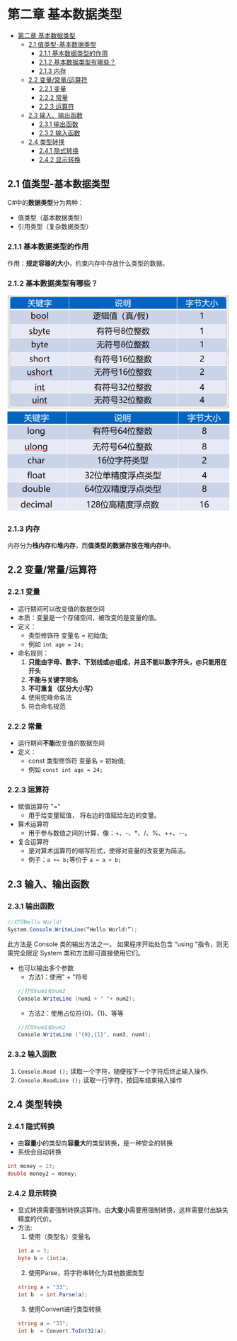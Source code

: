 # 第二章 基本数据类型
- [第二章 基本数据类型](#第二章-基本数据类型)
  - [2.1 值类型-基本数据类型](#21-值类型-基本数据类型)
    - [2.1.1 基本数据类型的作用](#211-基本数据类型的作用)
    - [2.1.2 基本数据类型有哪些？](#212-基本数据类型有哪些)
    - [2.1.3 内存](#213-内存)
  - [2.2 变量/常量/运算符](#22-变量常量运算符)
    - [2.2.1 变量](#221-变量)
    - [2.2.2 常量](#222-常量)
    - [2.2.3 运算符](#223-运算符)
  - [2.3 输入、输出函数](#23-输入输出函数)
    - [2.3.1 输出函数](#231-输出函数)
    - [2.3.2 输入函数](#232-输入函数)
  - [2.4 类型转换](#24-类型转换)
    - [2.4.1 隐式转换](#241-隐式转换)
    - [2.4.2 显示转换](#242-显示转换)

## 2.1 值类型-基本数据类型
C#中的**数据类型**分为两种：
* 值类型（基本数据类型）
* 引用类型（复杂数据类型）
### 2.1.1 基本数据类型的作用
作用：**规定容器的大小**，约束内存中存放什么类型的数据。
### 2.1.2 基本数据类型有哪些？
![](images/2-1-基本数据类型.png)
![](images/2-2-基本数据类型.png)
### 2.1.3 内存
内存分为**栈内存**和**堆内存**，而**值类型的数据存放在堆内存中**。

## 2.2 变量/常量/运算符
### 2.2.1 变量
* 运行期间可以改变值的数据空间
* 本质：变量是一个存储空间，被改变的是变量的值。
* 定义：
  * 类型修饰符 变量名 = 初始值;
  * 例如 ``int age = 24;``
* 命名规则：
    1. **只能由字母、数字、下划线或@组成，并且不能以数字开头，@只能用在开头**
    2. **不能与关键字同名**
    3. **不可重复（区分大小写）**
    4. 使用驼峰命名法
    5. 符合命名规范
### 2.2.2 常量
* 运行期间**不能**改变值的数据空间
* 定义：
  * const 类型修饰符 变量名 = 初始值;
  * 例如 ``const int age = 24;``
### 2.2.3 运算符
* 赋值运算符 "="
  * 用于给变量赋值， 将右边的值赋给左边的变量。
* 算术运算符
  * 用于参与数值之间的计算，像：+、-、*、/、%、++、--。
* 复合运算符
  * 是对算术运算符的缩写形式，使得对变量的改变更为简洁。
  * 例子：``a += b;``等价于  ``a = a + b;``
  
## 2.3 输入、输出函数
### 2.3.1 输出函数
```cs
//打印Hello World!
System.Console.WriteLine(“Hello World!”);
```
此方法是 Console 类的输出方法之一。    如果程序开始处包含 “using ”指令，则无需完全限定 System 类和方法即可直接使用它们。 
* 也可以输出多个参数
  * 方法1：使用" + "符号
  ```cs
  //打印num1和num2
  Console.WriteLine (num1 + " "+ num2);
  ```
  * 方法2：使用占位符{0}、{1}、等等
  ```cs
  //打印num1和num2
  Console.WriteLine ("{0},{1}", num3, num4);
  ```
### 2.3.2 输入函数
1. ``Console.Read ();``
    读取一个字符，随便按下一个字符后终止输入操作.
2. ``Console.ReadLine ();``
    读取一行字符，按回车结束输入操作

## 2.4 类型转换
### 2.4.1 隐式转换
* 由**容量小**的类型向**容量大**的类型转换，是一种安全的转换
* 系统会自动转换
```cs
int money = 23;
double money2 = money;
```
### 2.4.2 显示转换
* 显式转换需要强制转换运算符。由**大变小**需要用强制转换，这样需要付出缺失精度的代价。
* 方法:
  1. 使用（类型名）变量名
    ```cs
    int a = 3;
    byte b = (int)a;
    ```
  2. 使用Parse，将字符串转化为其他数据类型
    ```cs
    string a = "33";
    int b  = int.Parse(a);
    ```
  3. 使用Convert进行类型转换
    ```cs
    string a = "33";
    int b  = Convert.ToInt32(a);
    ```